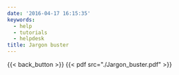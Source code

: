 ```yaml
---
date: '2016-04-17 16:15:35'
keywords:
  - help
  - tutorials
  - helpdesk
title: Jargon buster
---
```


{{< back_button >}} {{< pdf src="./Jargon_buster.pdf" >}}
